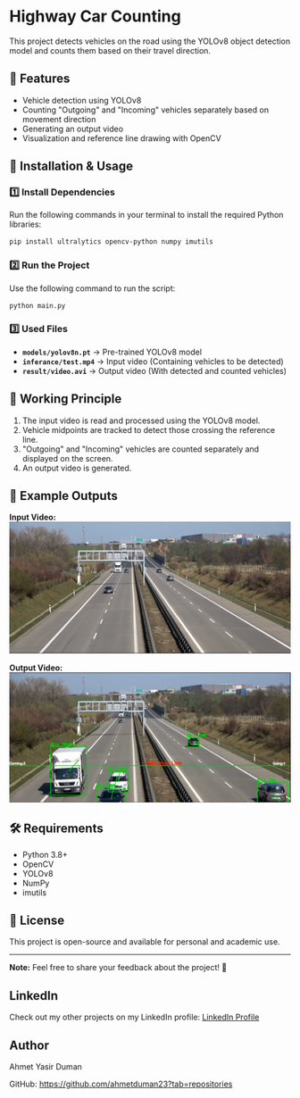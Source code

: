 # Highway Car Counting

This project detects vehicles on the road using the YOLOv8 object detection model and counts them based on their travel direction.

## 📌 Features
- Vehicle detection using YOLOv8
- Counting "Outgoing" and "Incoming" vehicles separately based on movement direction
- Generating an output video
- Visualization and reference line drawing with OpenCV

## 🚀 Installation & Usage

### 1️⃣ Install Dependencies
Run the following commands in your terminal to install the required Python libraries:

```bash
pip install ultralytics opencv-python numpy imutils
```

### 2️⃣ Run the Project
Use the following command to run the script:

```bash
python main.py
```

### 3️⃣ Used Files
- **`models/yolov8n.pt`** → Pre-trained YOLOv8 model
- **`inferance/test.mp4`** → Input video (Containing vehicles to be detected)
- **`result/video.avi`** → Output video (With detected and counted vehicles)

## 🎯 Working Principle
1. The input video is read and processed using the YOLOv8 model.
2. Vehicle midpoints are tracked to detect those crossing the reference line.
3. "Outgoing" and "Incoming" vehicles are counted separately and displayed on the screen.
4. An output video is generated.

## 📌 Example Outputs

**Input Video:**  
![first](first.png)


**Output Video:**  
![last](last.png)

## 🛠️ Requirements
- Python 3.8+
- OpenCV
- YOLOv8
- NumPy
- imutils

## 📌 License
This project is open-source and available for personal and academic use.

---

**Note:** Feel free to share your feedback about the project! 🚀

## LinkedIn
Check out my other projects on my LinkedIn profile: [LinkedIn Profile](https://www.linkedin.com/in/ahmet-yasir-duman-03b689256)

## Author

Ahmet Yasir Duman

GitHub: https://github.com/ahmetduman23?tab=repositories
